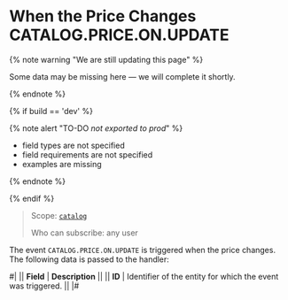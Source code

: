 # When the Price Changes CATALOG.PRICE.ON.UPDATE

{% note warning "We are still updating this page" %}

Some data may be missing here — we will complete it shortly.

{% endnote %}

{% if build == 'dev' %}

{% note alert "TO-DO _not exported to prod_" %}

- field types are not specified
- field requirements are not specified
- examples are missing

{% endnote %}

{% endif %}

> Scope: [`catalog`](../../scopes/permissions.md)
>
> Who can subscribe: any user

The event `CATALOG.PRICE.ON.UPDATE` is triggered when the price changes. The following data is passed to the handler:

#|
|| **Field** | **Description** ||
|| **ID** | Identifier of the entity for which the event was triggered. || 
|#
